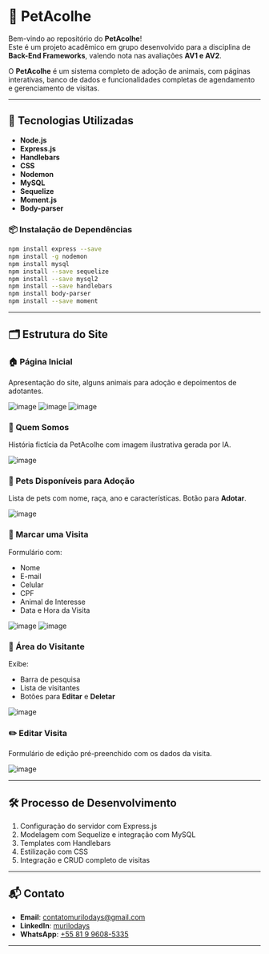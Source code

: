 
# 🐶 PetAcolhe

Bem-vindo ao repositório do **PetAcolhe**!  
Este é um projeto acadêmico em grupo desenvolvido para a disciplina de **Back-End Frameworks**, valendo nota nas avaliações **AV1 e AV2**.  

O **PetAcolhe** é um sistema completo de adoção de animais, com páginas interativas, banco de dados e funcionalidades completas de agendamento e gerenciamento de visitas.

---

## 🚀 Tecnologias Utilizadas

- **Node.js**  
- **Express.js**  
- **Handlebars**  
- **CSS**  
- **Nodemon**  
- **MySQL**  
- **Sequelize**  
- **Moment.js**  
- **Body-parser**

### 📦 Instalação de Dependências

```bash
npm install express --save
npm install -g nodemon
npm install mysql
npm install --save sequelize
npm install --save mysql2
npm install --save handlebars
npm install body-parser
npm install --save moment
```

---

## 🗂️ Estrutura do Site

### 🏠 Página Inicial
Apresentação do site, alguns animais para adoção e depoimentos de adotantes.

![image](https://github.com/user-attachments/assets/9b2ee1c1-6a5b-4f52-bffd-1881232d03cd)
![image](https://github.com/user-attachments/assets/4f39f1fd-b2dd-4322-999c-de073cf53a9d)
![image](https://github.com/user-attachments/assets/fb365da3-9e3b-4831-8610-640c5bc51882)

### 👥 Quem Somos
História fictícia da PetAcolhe com imagem ilustrativa gerada por IA.

![image](https://github.com/user-attachments/assets/fa76a517-c600-462c-8cfd-1b38a42faca2)

### 🐾 Pets Disponíveis para Adoção
Lista de pets com nome, raça, ano e características. Botão para **Adotar**.

![image](https://github.com/user-attachments/assets/81a55271-4885-4f41-ab6e-312a0694f08e)

### 📅 Marcar uma Visita
Formulário com:
- Nome
- E-mail
- Celular
- CPF
- Animal de Interesse
- Data e Hora da Visita

![image](https://github.com/user-attachments/assets/d5013a4f-c6a5-4169-a6d4-782dc3d22d67)
![image](https://github.com/user-attachments/assets/bb836b17-dfe2-4dab-8182-8455d94c68e3)

### 👤 Área do Visitante
Exibe:
- Barra de pesquisa
- Lista de visitantes
- Botões para **Editar** e **Deletar**

![image](https://github.com/user-attachments/assets/b2201cf4-2dd8-4fbd-a6f3-47f79a0181db)

### ✏️ Editar Visita
Formulário de edição pré-preenchido com os dados da visita.

![image](https://github.com/user-attachments/assets/fd2f5d53-3ce0-4ec1-9a12-2e16b9f1c06d)

---

## 🛠️ Processo de Desenvolvimento

1. Configuração do servidor com Express.js  
2. Modelagem com Sequelize e integração com MySQL  
3. Templates com Handlebars  
4. Estilização com CSS  
5. Integração e CRUD completo de visitas

---

## 📬 Contato

- **Email**: contatomurilodays@gmail.com  
- **LinkedIn**: [murilodays](https://www.linkedin.com/in/murilodays/)  
- **WhatsApp**: [+55 81 9 9608-5335](https://wa.me/message/ONXRU2RSDSNEE1)

---
